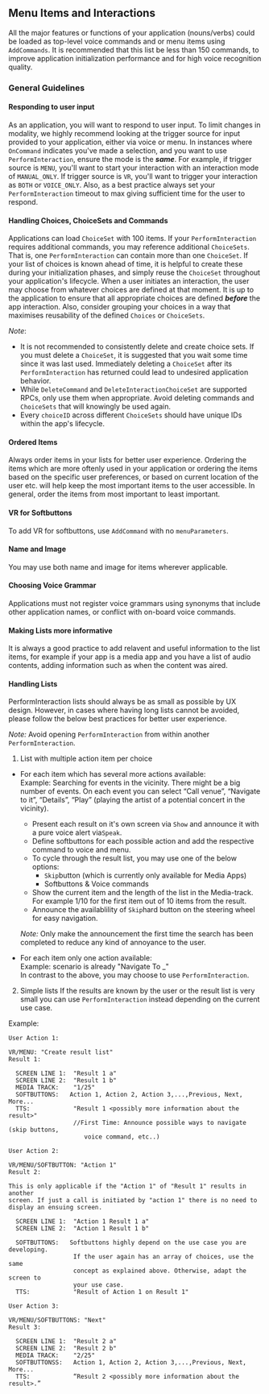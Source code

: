 ## Menu Items and Interactions

All the major features or functions of your application (nouns/verbs) could be loaded as top-level voice commands and or menu items using `AddCommands`. It is recommended that this list be less than 150 commands, to improve application initialization performance and for high voice recognition quality.


### General Guidelines

#### Responding to user input
As an application, you will want to respond to user input. To limit changes in modality, we highly recommend looking at the trigger source for input provided to your application, either via voice or menu. In instances where `OnCommand` indicates you've made a selection, and you want to use `PerformInteraction`, ensure the mode is the **_same_**. For example, if trigger source is `MENU`, you'll want to start your interaction with an interaction mode of `MANUAL_ONLY`. If trigger source is `VR`, you'll want to trigger your interaction as `BOTH` or `VOICE_ONLY`. Also, as a best practice always set your `PerformInteraction` timeout to max giving sufficient time for the user to respond.

#### Handling Choices, ChoiceSets and Commands  
Applications can load `ChoiceSet` with 100 items. If your `PerformInteraction` requires additional commands, you may reference additional `ChoiceSets`. That is, one `PerformInteraction` can contain more than one `ChoiceSet`. If your list of choices is known ahead of time, it is helpful to create these during your initialization phases, and simply reuse the `ChoiceSet` throughout your application's lifecycle. When a user initiates an interaction, the user may choose from whatever choices are defined at that moment. It is up to the application to ensure that all appropriate choices are defined **_before_** the app interaction. Also, consider grouping your choices in a way that maximises reusability of the defined `Choices` or `ChoiceSets`.

*Note*:
* It is not recommended to consistently delete and create choice sets. If you must delete a `ChoiceSet`, it is suggested that you wait some time since it was last used. Immediately deleting a `ChoiceSet` after its `PerformInteraction` has returned could lead to undesired application behavior.
* While `DeleteCommand` and `DeleteInteractionChoiceSet` are supported RPCs, only use them when appropriate. Avoid deleting commands and `ChoiceSets` that will knowingly be used again.
* Every `choiceID` across different `ChoiceSets` should have unique IDs within the app's lifecycle.



#### Ordered Items  
Always order items in your lists for better user experience. Ordering the items which are more oftenly used in your application or ordering the items based on the specific user preferences, or based on current location of the user etc. will help keep the most important items to the user accessible. In general, order the items from most important to least important.

#### VR for Softbuttons  
To add VR for softbuttons, use `AddCommand` with no `menuParameters`.

#### Name and Image  
You may use both name and image for items wherever applicable.

#### Choosing Voice Grammar  
Applications must not register voice grammars using synonyms that include other application names, or conflict with on-board voice commands.

#### Making Lists more informative
It is always a good practice to add relavent and useful information to the list items, for example if your app is a media app and you have a list of audio contents, adding information such as when the content was aired.

#### Handling Lists
PerformInteraction lists should always be as small as possible by UX design. However, in cases where having long lists cannot be avoided, please follow the below best practices for better user experience.

*Note:* Avoid opening `PerformInteraction` from within another `PerformInteraction`.  

1. List with multiple action item per choice

  * For each item which has several more actions available:  
    Example:
  Searching for events in the vicinity.
  There might be a big number of events. On each event you can
  select “Call venue”, “Navigate to it”, “Details”, “Play”
  (playing the artist of a potential concert in the vicinity).
      * Present each result on it's own screen via `Show` and announce it with a pure voice alert via`Speak`.  
      * Define softbuttons for each possible action and add the respective command to voice and menu.
      * To cycle through the result list, you may use one of the below options:
        * `Skip`button (which is currently only available for Media Apps)
        * Softbuttons & Voice commands
      * Show the current item and the length of the list in the Media-track. For example 1/10 for the first item out of 10 items from the result.
      * Announce the availablility of `Skip`hard button on the steering wheel for easy navigation.

      *Note:* Only make the announcement the first time the search has been completed to reduce any kind of annoyance to the user.

  * For each item only one action available:  
  Example: scenario is already "Navigate To _<some location_>"  
  In contrast to the above, you may choose to use `PerformInteraction`.

2. Simple lists
 If the results are known by the user or the result list is very small you can use `PerformInteraction` instead depending on the current use case.   

Example:

```
User Action 1:

VR/MENU: "Create result list"  
Result 1:

  SCREEN LINE 1:  "Result 1 a"  
  SCREEN LINE 2:  "Result 1 b"   
  MEDIA TRACK:    "1/25"   
  SOFTBUTTONS:   Action 1, Action 2, Action 3,...,Previous, Next, More...
  TTS:            "Result 1 <possibly more information about the result>"
                  //First Time: Announce possible ways to navigate (skip buttons,
                     voice command, etc..)

```

```
User Action 2:

VR/MENU/SOFTBUTTON: "Action 1"  
Result 2:

This is only applicable if the "Action 1" of "Result 1" results in another
screen. If just a call is initiated by "action 1" there is no need to
display an ensuing screen.

  SCREEN LINE 1:  "Action 1 Result 1 a"  
  SCREEN LINE 2:  "Action 1 Result 1 b"   

  SOFTBUTTONS:   Softbuttons highly depend on the use case you are developing.
                  If the user again has an array of choices, use the same
                  concept as explained above. Otherwise, adapt the screen to
                  your use case.
  TTS:            "Result of Action 1 on Result 1"
```

```
User Action 3:

VR/MENU/SOFTBUTTONS: "Next"  
Result 3:

  SCREEN LINE 1:  "Result 2 a"  
  SCREEN LINE 2:  "Result 2 b"   
  MEDIA TRACK:    "2/25"   
  SOFTBUTTONSS:   Action 1, Action 2, Action 3,...,Previous, Next, More...
  TTS:            “Result 2 <possibly more information about the result>.”
```
